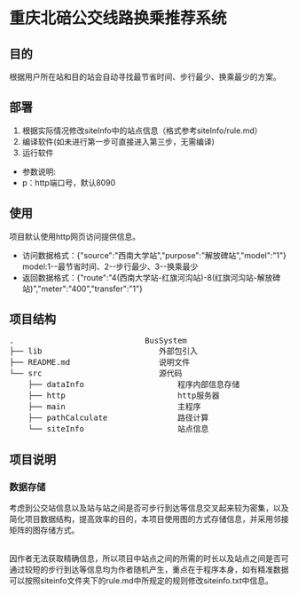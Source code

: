 # 重庆北碚公交线路换乘推荐系统

## 目的

根据用户所在站和目的站会自动寻找最节省时间、步行最少、换乘最少的方案。

## 部署

1. 根据实际情况修改siteInfo中的站点信息（格式参考siteInfo/rule.md）
2. 编译软件(如未进行第一步可直接进入第三步，无需编译)
3. 运行软件

- 参数说明:
- p：http端口号，默认8090

## 使用

项目默认使用http网页访问提供信息。

- 访问数据格式：{"source":"西南大学站","purpose":"解放碑站","model":"1"}</br>
 model:1--最节省时间、2--步行最少、3--换乘最少
- 返回数据格式：{"route":"4(西南大学站-红旗河沟站)-8(红旗河沟站-解放碑站)","meter":"400","transfer":"1"}

## 项目结构

<pre>
.                            BusSystem
├── lib                         外部包引入
├── README.md                   说明文件
└── src                         源代码
    ├── dataInfo                    程序内部信息存储
    ├── http                        http服务器
    ├── main                        主程序
    ├── pathCalculate               路径计算
    └── siteInfo                    站点信息
</pre>

## 项目说明

### 数据存储

考虑到公交站信息以及站与站之间是否可步行到达等信息交叉起来较为密集，以及简化项目数据结构，提高效率的目的，本项目使用图的方式存储信息，并采用邻接矩阵的图存储方式。<br><br>

因作者无法获取精确信息，所以项目中站点之间的所需的时长以及站点之间是否可通过较短的步行到达等信息均为作者随机产生，重点在于程序本身，如有精准数据可以按照siteinfo文件夹下的rule.md中所规定的规则修改siteinfo.txt中信息。
